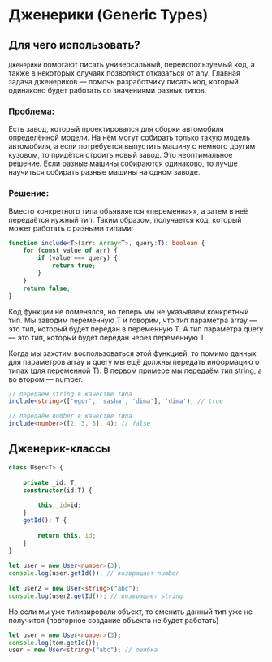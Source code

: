 # Дженерики (Generic Types)

## Для чего использовать?

`Дженерики` помогают писать универсальный, переиспользуемый код, а также в некоторых случаях позволяют отказаться от any. Главная задача дженериков — помочь разработчику писать код, который одинаково будет работать со значениями разных типов.

### Проблема:

Есть завод, который проектировался для сборки автомобиля определённой модели. На нём могут собирать только такую модель автомобиля, а если потребуется выпустить машину с немного другим кузовом, то придётся строить новый завод. Это неоптимальное решение. Если разные машины собираются одинаково, то лучше научиться собирать разные машины на одном заводе.

### Решение:

Вместо конкретного типа объявляется «переменная», а затем в неё передаётся нужный тип. Таким образом, получается код, который может работать с разными типами:

```ts
function include<T>(arr: Array<T>, query:T): boolean {
    for (const value of arr) {
        if (value === query) {
            return true;
        }
    }
    return false;
}
```

Код функции не поменялся, но теперь мы не указываем конкретный тип. Мы заводим переменную T и говорим, что тип параметра array — это тип, который будет передан в переменную T. А тип параметра query — это тип, который будет передан через переменную T.

Когда мы захотим воспользоваться этой функцией, то помимо данных для параметров array и query мы ещё должны передать информацию о типах (для переменной T). В первом примере мы передаём тип string, а во втором — number.

```ts
// передаём string в качестве типа
include<string>(['egor', 'sasha', 'dima'], 'dima'); // true

// передаём number в качестве типа
include<number>([2, 3, 5], 4); // false
```

## Дженерик-классы

```ts
class User<T> {
 
    private _id: T;
    constructor(id:T) {
 
        this._id=id;
    }
    getId(): T {
 
        return this._id;
    }
}
 
let user = new User<number>(3);
console.log(user.getId()); // возвращает number
 
let user2 = new User<string>("abc");
console.log(user2.getId()); // возвращает string
```

Но если мы уже типизировали объект, то сменить данный тип уже не получится (повторное создание объекта не будет работать)

```ts
let user = new User<number>(3);
console.log(tom.getId());
user = new User<string>("abc"); // ошибка
```